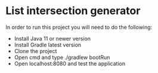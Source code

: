 # List intersection generator

In order to run this project you will need to do the following:
* Install Java 11 or newer version
* Install Gradle latest version
* Clone the project
* Open cmd and type ./gradlew bootRun
* Open localhost:8080 and test the application

